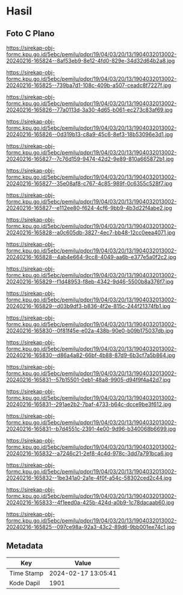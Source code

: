 # Hasil

## Foto C Plano

https://sirekap-obj-formc.kpu.go.id/5ebc/pemilu/pdpr/19/04/03/20/13/1904032013002-20240216-165824--8af53eb9-8e12-4fd0-829e-34d32d64b2a8.jpg

https://sirekap-obj-formc.kpu.go.id/5ebc/pemilu/pdpr/19/04/03/20/13/1904032013002-20240216-165825--739ba7d1-108c-409b-a507-ceadc8f7227f.jpg

https://sirekap-obj-formc.kpu.go.id/5ebc/pemilu/pdpr/19/04/03/20/13/1904032013002-20240216-165826--77a0113d-3a30-4d65-b061-ec273c83af69.jpg

https://sirekap-obj-formc.kpu.go.id/5ebc/pemilu/pdpr/19/04/03/20/13/1904032013002-20240216-165826--0d319b13-c8a9-45c6-8ef3-18b53096e3d1.jpg

https://sirekap-obj-formc.kpu.go.id/5ebc/pemilu/pdpr/19/04/03/20/13/1904032013002-20240216-165827--7c76d159-9474-42d2-9e89-810a665872b1.jpg

https://sirekap-obj-formc.kpu.go.id/5ebc/pemilu/pdpr/19/04/03/20/13/1904032013002-20240216-165827--35e08af8-c767-4c85-989f-0c6355c528f7.jpg

https://sirekap-obj-formc.kpu.go.id/5ebc/pemilu/pdpr/19/04/03/20/13/1904032013002-20240216-165827--e112ee80-f624-4cf6-9bb9-4b3d22f4abe2.jpg

https://sirekap-obj-formc.kpu.go.id/5ebc/pemilu/pdpr/19/04/03/20/13/1904032013002-20240216-165828--a0c605db-3827-4ec7-bb48-12cc0eea4071.jpg

https://sirekap-obj-formc.kpu.go.id/5ebc/pemilu/pdpr/19/04/03/20/13/1904032013002-20240216-165828--4ab4e664-9cc8-4049-aa6b-e377e5a0f2c2.jpg

https://sirekap-obj-formc.kpu.go.id/5ebc/pemilu/pdpr/19/04/03/20/13/1904032013002-20240216-165829--f1d48953-f8eb-4342-9d46-5500b8a376f7.jpg

https://sirekap-obj-formc.kpu.go.id/5ebc/pemilu/pdpr/19/04/03/20/13/1904032013002-20240216-165829--d03b9df3-b836-4f2e-815c-244f21374fb1.jpg

https://sirekap-obj-formc.kpu.go.id/5ebc/pemilu/pdpr/19/04/03/20/13/1904032013002-20240216-165830--0f81f45e-e02a-438b-90e0-b09b175037db.jpg

https://sirekap-obj-formc.kpu.go.id/5ebc/pemilu/pdpr/19/04/03/20/13/1904032013002-20240216-165830--d86a4a82-66bf-4b88-87d9-6b3cf7a5b864.jpg

https://sirekap-obj-formc.kpu.go.id/5ebc/pemilu/pdpr/19/04/03/20/13/1904032013002-20240216-165831--57b15501-0eb1-48a8-9905-d94f9f4a42d7.jpg

https://sirekap-obj-formc.kpu.go.id/5ebc/pemilu/pdpr/19/04/03/20/13/1904032013002-20240216-165831--291ae2b2-7baf-4733-b64c-dcce9be3f612.jpg

https://sirekap-obj-formc.kpu.go.id/5ebc/pemilu/pdpr/19/04/03/20/13/1904032013002-20240216-165831--b7d4551c-2391-4e00-9d96-b340068b6699.jpg

https://sirekap-obj-formc.kpu.go.id/5ebc/pemilu/pdpr/19/04/03/20/13/1904032013002-20240216-165832--a7246c21-2ef8-4c4d-978c-3dd7a791bca6.jpg

https://sirekap-obj-formc.kpu.go.id/5ebc/pemilu/pdpr/19/04/03/20/13/1904032013002-20240216-165832--1be341a0-2a1e-4f0f-a54c-58302ced2c44.jpg

https://sirekap-obj-formc.kpu.go.id/5ebc/pemilu/pdpr/19/04/03/20/13/1904032013002-20240216-165833--4f1eed0a-425b-424d-a0b9-1c78dacaab60.jpg

https://sirekap-obj-formc.kpu.go.id/5ebc/pemilu/pdpr/19/04/03/20/13/1904032013002-20240216-165825--097ce98a-92a3-43c2-89d6-9bb001ee74c1.jpg


## Metadata

| Key        | Value               |
| ---------- | ------------------- |
| Time Stamp | 2024-02-17 13:05:41 |
| Kode Dapil | 1901                |




